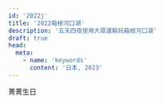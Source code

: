 ```yaml
---
id: '2022j'
title: '2022箱根河口湖'
description: '五天四夜使用大眾運輸玩箱根河口湖'
draft: true
head:
  meta:
    - name: 'keywords'
      content: '日本, 2023'
---
```


菁菁生日